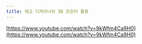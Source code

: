 ```yaml
---
title: 레고 디자이너의 3D 프린터 활용
---
```


[https://www.youtube.com/watch?v=9kWfm4Ca9H0](https://www.youtube.com/watch?v=9kWfm4Ca9H0)
